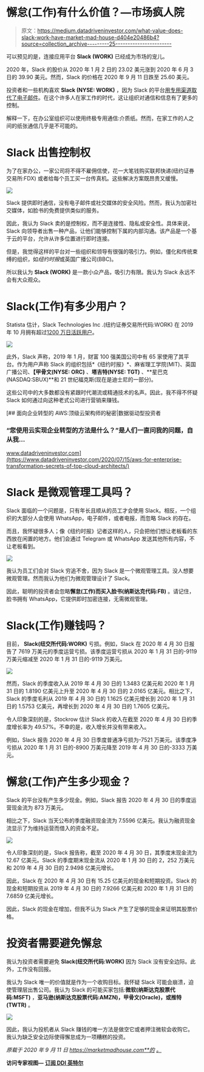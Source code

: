 # 懈怠(工作)有什么价值？—市场疯人院

> 原文：<https://medium.datadriveninvestor.com/what-value-does-slack-work-have-market-mad-house-d404e20486b4?source=collection_archive---------25----------------------->

可以预见的是，连接应用平台 **Slack (WORK)** 已经成为市场的宠儿。

2020 年，Slack 的股价从 2020 年 1 月 2 日的 23.02 美元涨到 2020 年 6 月 3 日的 39.90 美元。然而，Slack 的价格在 2020 年 9 月 11 日跌至 25.60 美元。

投资者和一些机构喜欢 **Slack (NYSE: WORK)** ，因为 Slack 的平台[用专用渠道取代了电子邮件](https://slack.com/why/slack-vs-email)。在这个许多人在家工作的时代，这让组织对通信和信息有了更多的控制。

解释一下，在办公室组织可以使用终极专用通信:介质纸。然而，在家工作的人之间的纸张通信几乎是不可能的。

# Slack 出售控制权

为了在家办公，一家公司将不得不雇佣信使，花一大笔钱购买联邦快递(纽约证券交易所:FDX) 或者给每个员工买一台传真机。这些解决方案既昂贵又缓慢。

![](img/3541c40b59685970a746b4db5afdfc3e.png)

Slack 提供即时通信，没有电子邮件或社交媒体的安全风险。然而，我认为加密社交媒体，如脸书的免费提供类似的服务。

因此，我认为 Slack 卖的是控制权，而不是连接性、隐私或安全性。具体来说，Slack 向领导者出售一种产品，让他们能够控制下属的内部沟通。该产品是一个基于云的平台，允许从许多位置进行即时连接。

但是，我觉得这样的平台对一些组织和领导有很强的吸引力。例如，僵化和传统束缚的组织，如*纽约时报*或英国广播公司(BBC)。

所以我认为 **Slack (WORK)** 是一款小众产品，吸引力有限。我认为 Slack 永远不会有大众观众。

# Slack(工作)有多少用户？

Statista 估计，Slack Technologies Inc .(纽约证券交易所代码:WORK) 在 2019 年 10 月拥有超过[1200 万日活跃用户](https://marketmadhouse.com/what-value-does-slack-work-have/#:~:text=Slack%20had%20around%2012%20million,expanded%20their%20user%20base%20significantly.)。

![](img/16fc24310eaf46de6ebe2f7f3dd669ed.png)

此外，Slack 声称，2019 年 1 月，财富 100 强美国公司中有 65 家使用了其平台。作为用户声称 Slack 的组织包括*《纽约时报》*、麻省理工学院(MIT)、英国广播公司、**【甲骨文(NYSE: ORC)** 、**塔吉特(NYSE: TGT)** 、**星巴克(NASDAQ:SBUX)**和 21 世纪福克斯(现在是迪士尼的一部分)。

这些公司中的大多数都没有紧跟时代潮流或精通技术的名声。因此，我不得不怀疑 Slack 如何通过向这种老式公司进行营销来赚钱。

[](https://www.datadriveninvestor.com/2020/07/15/aws-for-enterprise-transformation-secrets-of-top-cloud-architects/) [## 面向企业转型的 AWS:顶级云架构师的秘密|数据驱动型投资者

### “您使用云实现企业转型的方法是什么？”是人们一直问我的问题，自从我…

www.datadriveninvestor.com](https://www.datadriveninvestor.com/2020/07/15/aws-for-enterprise-transformation-secrets-of-top-cloud-architects/) 

# Slack 是微观管理工具吗？

Slack 面临的一个问题是，只有年长且顺从的员工才会使用 Slack。相反，一个组织的大部分人会使用 WhatsApp，电子邮件，或者电报，而忽略 Slack 的存在。

而且，我怀疑很多人；像《纽约时报》记者这样的人，只会把他们想让老板看的东西放在闲置的地方。他们会通过 Telegram 或 WhatsApp 发送其他所有内容，不让老板看到。

![](img/2b4daf4d1fc6c54e180480fae53aa586.png)

我认为员工们会对 Slack 穷追不舍，因为 Slack 是一个微观管理工具。没人想要微观管理。然而我认为他们为微观管理设计了 Slack。

因此，聪明的投资者会忽略**懈怠(工作)**而买入**脸书(纳斯达克代码:FB)** 。请记住，脸书拥有 WhatsApp，它提供即时加密连接，无需微观管理。

# Slack(工作)赚钱吗？

目前， **Slack(纽交所代码:WORK)** 亏损。例如，Slack 在 2020 年 4 月 30 日报告了 7619 万美元的季度运营亏损。该季度运营亏损从 2020 年 1 月 31 日的-9119 万美元缩减至 2020 年 1 月 31 日的-9119 万美元。

![](img/3ff3e6fbc4cdc32da14e44584c8abbe7.png)

然而，Slack 的季度收入从 2019 年 4 月 30 日的 1.3483 亿美元和 2020 年 1 月 31 日的 1.8190 亿美元上升至 2020 年 4 月 30 日的 2.0165 亿美元。相比之下，Slack 的季度毛利从 2019 年 4 月 30 日的 1.1625 亿美元增长到 2020 年 1 月 31 日的 1.5753 亿美元，再增长到 2020 年 4 月 30 日的 1.7605 亿美元。

令人印象深刻的是，Stockrow 估计 Slack 的收入在截至 2020 年 4 月 30 日的季度增长率为 49.57%。不幸的是，收入增长并没有带来收入。

例如，Slack 报告 2020 年 4 月 30 日季度普通净亏损为-7521 万美元。该季度净亏损从 2020 年 1 月 31 日的-8900 万美元降至 2019 年 4 月 30 日的-3333 万美元。

# 懈怠(工作)产生多少现金？

Slack 的平台没有产生多少现金。例如，Slack 报告 2020 年 4 月 30 日的季度运营现金流为 873 万美元。

相比之下，Slack 当天公布的季度融资现金流为 7.5596 亿美元。我认为融资现金流显示了为维持运营而借入的资金不足。

![](img/48d650bbe7f739796a8fb9f0d1ca05b9.png)

令人印象深刻的是，Slack 报告称，截至 2020 年 4 月 30 日，其季度末现金流为 12.67 亿美元。Slack 的季度期末现金流从 2020 年 1 月 30 日的 2，252 万美元和 2019 年 4 月 30 日的 2.9498 亿美元增长。

因此，Slack 在 2020 年 4 月 30 日有 15.25 亿美元的现金和短期投资。Slack 的现金和短期投资从 2019 年 4 月 30 日的 7.9266 亿美元和 2020 年 1 月 31 日的 7.6859 亿美元增长。

因此，Slack 的现金在增加，但我不认为 Slack 产生了足够的现金来证明其股票价格。

# 投资者需要避免懈怠

我认为投资者需要避免 **Slack(纽交所代码:WORK)** 因为 Slack 没有安全边际。此外，工作没有回报。

我认为 Slack 唯一的价值就是作为一个收购目标。我怀疑 Slack 可能会崩溃，迫使管理层出售公司。我认为 Slack 的可能买家包括:**微软(纳斯达克股票代码:MSFT)** ，**亚马逊(纳斯达克股票代码:AMZN)，甲骨文(Oracle)，**或**推特(TWTR)** 。

![](img/66347c72116e0d667fb0596ca4eccc06.png)

因此，我认为投机者从 Slack 赚钱的唯一方法是做空它或者押注微软会收购它。我认为缺乏安全边际使得懈怠成为一项糟糕的投资。

*原载于 2020 年 9 月 11 日 https://marketmadhouse.com**的* [*。*](https://marketmadhouse.com/what-value-does-slack-work-have/)

**访问专家视图—** [**订阅 DDI 英特尔**](https://datadriveninvestor.com/ddi-intel)